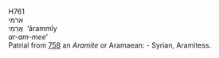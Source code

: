H761  
ארמּי  
אֲרַמִּי ‎ ‘ărammı̂y  
*ar-am-mee‘*  
Patrial from [758](h0758) an *Aramite* or Aramaean: - Syrian,
Aramitess.  
